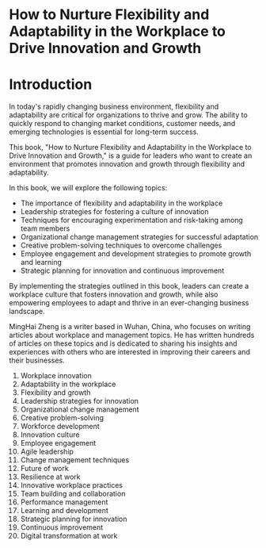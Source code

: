 # How to Nurture Flexibility and Adaptability in the Workplace to Drive Innovation and Growth

# Introduction

In today's rapidly changing business environment, flexibility and adaptability are critical for organizations to thrive and grow. The ability to quickly respond to changing market conditions, customer needs, and emerging technologies is essential for long-term success.

This book, "How to Nurture Flexibility and Adaptability in the Workplace to Drive Innovation and Growth," is a guide for leaders who want to create an environment that promotes innovation and growth through flexibility and adaptability.

In this book, we will explore the following topics:

* The importance of flexibility and adaptability in the workplace
* Leadership strategies for fostering a culture of innovation
* Techniques for encouraging experimentation and risk-taking among team members
* Organizational change management strategies for successful adaptation
* Creative problem-solving techniques to overcome challenges
* Employee engagement and development strategies to promote growth and learning
* Strategic planning for innovation and continuous improvement

By implementing the strategies outlined in this book, leaders can create a workplace culture that fosters innovation and growth, while also empowering employees to adapt and thrive in an ever-changing business landscape.

MingHai Zheng is a writer based in Wuhan, China, who focuses on writing articles about workplace and management topics. He has written hundreds of articles on these topics and is dedicated to sharing his insights and experiences with others who are interested in improving their careers and their businesses.



1. Workplace innovation
2. Adaptability in the workplace
3. Flexibility and growth
4. Leadership strategies for innovation
5. Organizational change management
6. Creative problem-solving
7. Workforce development
8. Innovation culture
9. Employee engagement
10. Agile leadership
11. Change management techniques
12. Future of work
13. Resilience at work
14. Innovative workplace practices
15. Team building and collaboration
16. Performance management
17. Learning and development
18. Strategic planning for innovation
19. Continuous improvement
20. Digital transformation at work
